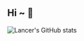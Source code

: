 ## Hi ~ 👋
![Lancer's GitHub stats](https://github-readme-stats.vercel.app/api?username=RuixiangMa&show_icons=true&theme=radical)

<!--
**RuixiangMa/RuixiangMa** is a ✨ _special_ ✨ repository because its `README.md` (this file) appears on your GitHub profile.

Here are some ideas to get you started:

- 🔭 I’m currently working on ...
- 🌱 I’m currently learning ...
- 👯 I’m looking to collaborate on ...
- 🤔 I’m looking for help with ...
- 💬 Ask me about ...
- 📫 How to reach me: ...
- 😄 Pronouns: ...
- ⚡ Fun fact: ...
-->

